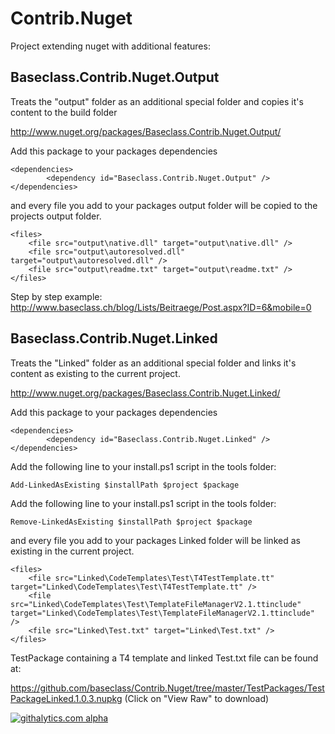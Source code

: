 Contrib.Nuget
=============

Project extending nuget with additional features:

## Baseclass.Contrib.Nuget.Output

Treats the "output" folder as an additional special folder and copies it's content to the build folder

http://www.nuget.org/packages/Baseclass.Contrib.Nuget.Output/

Add this package to your packages dependencies

	<dependencies>
            <dependency id="Baseclass.Contrib.Nuget.Output" />
	</dependencies>

and every file you add to your packages output folder will be copied to the projects output folder.

	<files>
        <file src="output\native.dll" target="output\native.dll" />
		<file src="output\autoresolved.dll" target="output\autoresolved.dll" />
		<file src="output\readme.txt" target="output\readme.txt" />
    </files>
	
Step by step example: http://www.baseclass.ch/blog/Lists/Beitraege/Post.aspx?ID=6&mobile=0

## Baseclass.Contrib.Nuget.Linked

Treats the "Linked" folder as an additional special folder and links it's content as existing to the current project.

http://www.nuget.org/packages/Baseclass.Contrib.Nuget.Linked/

Add this package to your packages dependencies

	<dependencies>
            <dependency id="Baseclass.Contrib.Nuget.Linked" />
	</dependencies>
	
Add the following line to your install.ps1 script in the tools folder:

	Add-LinkedAsExisting $installPath $project $package

Add the following line to your install.ps1 script in the tools folder:

	Remove-LinkedAsExisting $installPath $project $package

and every file you add to your packages Linked folder will be linked as existing in the current project.

	<files>
        <file src="Linked\CodeTemplates\Test\T4TestTemplate.tt" target="Linked\CodeTemplates\Test\T4TestTemplate.tt" />
        <file src="Linked\CodeTemplates\Test\TemplateFileManagerV2.1.ttinclude" target="Linked\CodeTemplates\Test\TemplateFileManagerV2.1.ttinclude" />
        <file src="Linked\Test.txt" target="Linked\Test.txt" />
    </files>

TestPackage containing a T4 template and linked Test.txt file can be found at: 

https://github.com/baseclass/Contrib.Nuget/tree/master/TestPackages/TestPackageLinked.1.0.3.nupkg (Click on "View Raw" to download)
	
[![githalytics.com alpha](https://cruel-carlota.pagodabox.com/370ef518807434c0104ca3fc9f509904 "githalytics.com")](http://githalytics.com/baseclass/Contrib.Nuget)